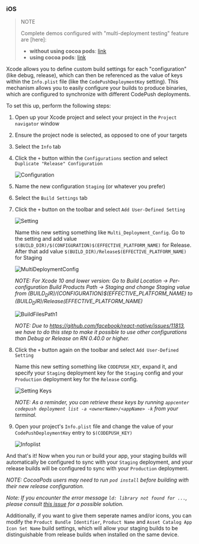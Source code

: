 ### iOS

> NOTE
>
> Complete demos configured with "multi-deployment testing" feature are [here]:
> *  **without using cocoa pods**: [link](https://github.com/microsoft/react-native-code-push/files/1259957/rncp976.copy.zip)
> *  **using cocoa pods**: [link](https://github.com/microsoft/react-native-code-push/files/1172217/rncp893.copy.zip)

Xcode allows you to define custom build settings for each "configuration" (like debug, release), which can then be referenced as the value of keys within the `Info.plist` file (like the `CodePushDeploymentKey` setting). This mechanism allows you to easily configure your builds to produce binaries, which are configured to synchronize with different CodePush deployments.

To set this up, perform the following steps:

1. Open up your Xcode project and select your project in the `Project navigator` window

2. Ensure the project node is selected, as opposed to one of your targets

3. Select the `Info` tab

4. Click the `+` button within the `Configurations` section and select `Duplicate "Release" Configuration`

   ![Configuration](https://cloud.githubusercontent.com/assets/116461/16101597/088714c0-331c-11e6-9504-5469d9a59d74.png)

5. Name the new configuration `Staging` (or whatever you prefer)

6. Select the `Build Settings` tab

7. Click the `+` button on the toolbar and select `Add User-Defined Setting`

   ![Setting](https://cloud.githubusercontent.com/assets/116461/15764165/a16dbe30-28dd-11e6-94f2-fa3b7eb0c7de.png)

   Name this new setting something like `Multi_Deployment_Config`. Go to the setting and add value `$(BUILD_DIR)/$(CONFIGURATION)$(EFFECTIVE_PLATFORM_NAME)` for Release. After that add value `$(BUILD_DIR)/Release$(EFFECTIVE_PLATFORM_NAME)` for Staging

   ![MultiDeploymentConfig](https://user-images.githubusercontent.com/48414875/87178636-1d6a6500-c2e6-11ea-890d-b7773f07e503.png)

   *NOTE: For Xcode 10 and lower version: Go to Build Location -> Per-configuration Build Products Path -> Staging and change Staging value from $(BUILD_DIR)/$(CONFIGURATION)$(EFFECTIVE_PLATFORM_NAME) to $(BUILD_DIR)/Release$(EFFECTIVE_PLATFORM_NAME)*

   ![BuildFilesPath1](https://cloud.githubusercontent.com/assets/4928157/22645377/b1d7df0e-ec77-11e6-83c6-291a27bcdb17.png)

   *NOTE: Due to https://github.com/facebook/react-native/issues/11813, we have to do this step to make it possible to use other configurations than Debug or Release on RN 0.40.0 or higher.*

8. Click the `+` button again on the toolbar and select `Add User-Defined Setting`

   Name this new setting something like `CODEPUSH_KEY`, expand it, and specify your `Staging` deployment key for the `Staging` config and your `Production` deployment key for the `Release` config.

    ![Setting Keys](https://cloud.githubusercontent.com/assets/8598682/16821919/fc1eac4a-490d-11e6-9b11-128129c24b80.png)

    *NOTE: As a reminder, you can retrieve these keys by running `appcenter codepush deployment list -a <ownerName>/<appName> -k` from your terminal.*

9. Open your project's `Info.plist` file and change the value of your `CodePushDeploymentKey` entry to `$(CODEPUSH_KEY)`

    ![Infoplist](https://cloud.githubusercontent.com/assets/116461/15764252/3ac8aed2-28de-11e6-8c19-2270ae9857a7.png)

And that's it! Now when you run or build your app, your staging builds will automatically be configured to sync with your `Staging` deployment, and your release builds will be configured to sync with your `Production` deployment.

*NOTE: CocoaPods users may need to run `pod install` before building with their new release configuration.*

*Note: If you encounter the error message `ld: library not found for ...`, please consult [this issue](https://github.com/microsoft/react-native-code-push/issues/426) for a possible solution.*

Additionally, if you want to give them seperate names and/or icons, you can modify the `Product Bundle Identifier`, `Product Name` and `Asset Catalog App Icon Set Name` build settings, which will allow your staging builds to be distinguishable from release builds when installed on the same device.
